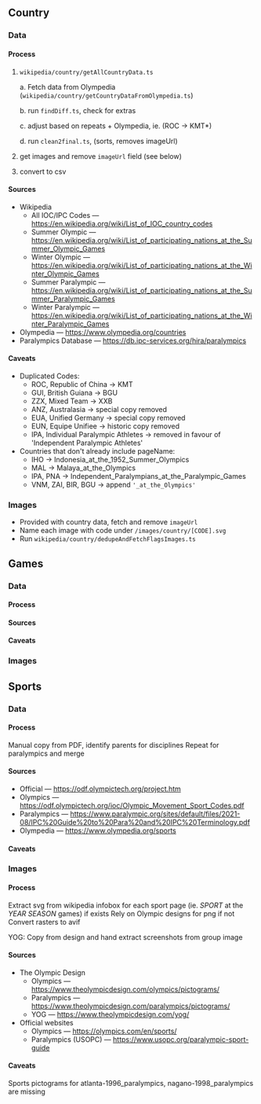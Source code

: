 ## Country

### Data

#### Process

1.  `wikipedia/country/getAllCountryData.ts`

    a. Fetch data from Olympedia (`wikipedia/country/getCountryDataFromOlympedia.ts`)

    b. run `findDiff.ts`, check for extras

    c. adjust based on repeats + Olympedia, ie. (ROC -> KMT\*)

    d. run `clean2final.ts`, (sorts, removes imageUrl)

2.  get images and remove `imageUrl` field (see below)
3.  convert to csv

#### Sources

- Wikipedia
  - All IOC/IPC Codes — https://en.wikipedia.org/wiki/List_of_IOC_country_codes
  - Summer Olympic — https://en.wikipedia.org/wiki/List_of_participating_nations_at_the_Summer_Olympic_Games
  - Winter Olympic — https://en.wikipedia.org/wiki/List_of_participating_nations_at_the_Winter_Olympic_Games
  - Summer Paralympic — https://en.wikipedia.org/wiki/List_of_participating_nations_at_the_Summer_Paralympic_Games
  - Winter Paralympic — https://en.wikipedia.org/wiki/List_of_participating_nations_at_the_Winter_Paralympic_Games
- Olympedia — https://www.olympedia.org/countries
- Paralympics Database — https://db.ipc-services.org/hira/paralympics

#### Caveats

- Duplicated Codes:
  - ROC, Republic of China -> KMT
  - GUI, British Guiana -> BGU
  - ZZX, Mixed Team -> XXB
  - ANZ, Australasia -> special copy removed
  - EUA, Unified Germany -> special copy removed
  - EUN, Equipe Unifiee -> historic copy removed
  - IPA, Individual Paralympic Athletes -> removed in favour of 'Independent Paralympic Athletes'
- Countries that don't already include pageName:
  - IHO -> Indonesia_at_the_1952_Summer_Olympics
  - MAL -> Malaya_at_the_Olympics
  - IPA, PNA -> Independent_Paralympians_at_the_Paralympic_Games
  - VNM, ZAI, BIR, BGU -> append `'_at_the_Olympics'`

### Images

- Provided with country data, fetch and remove `imageUrl`
- Name each image with code under `/images/country/[CODE].svg`
- Run `wikipedia/country/dedupeAndFetchFlagsImages.ts`

## Games

### Data

#### Process

#### Sources

#### Caveats

### Images

## Sports

### Data

#### Process

Manual copy from PDF, identify parents for disciplines
Repeat for paralympics and merge

#### Sources

- Official — https://odf.olympictech.org/project.htm
- Olympics — https://odf.olympictech.org/ioc/Olympic_Movement_Sport_Codes.pdf
- Paralympics — https://www.paralympic.org/sites/default/files/2021-08/IPC%20Guide%20to%20Para%20and%20IPC%20Terminology.pdf
- Olympedia — https://www.olympedia.org/sports

#### Caveats

### Images

#### Process

Extract svg from wikipedia infobox for each sport page (ie. _SPORT_ at the _YEAR_ _SEASON_ games) if exists
Rely on Olympic designs for png if not
Convert rasters to avif

YOG: Copy from design and hand extract screenshots from group image

#### Sources

- The Olympic Design
  - Olympics — https://www.theolympicdesign.com/olympics/pictograms/
  - Paralympics — https://www.theolympicdesign.com/paralympics/pictograms/
  - YOG — https://www.theolympicdesign.com/yog/
- Official websites
  - Olympics — https://olympics.com/en/sports/
  - Paralympics (USOPC) — https://www.usopc.org/paralympic-sport-guide

#### Caveats

Sports pictograms for atlanta-1996_paralympics, nagano-1998_paralympics are missing
